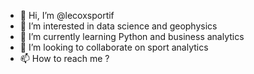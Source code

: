- 👋 Hi, I’m @lecoxsportif
- 👀 I’m interested in data science and geophysics
- 🌱 I’m currently learning Python and business analytics
- 💞️ I’m looking to collaborate on sport analytics
- 📫 How to reach me ?

<!---
lecoxsportif/lecoxsportif is a ✨ special ✨ repository because its `README.md` (this file) appears on your GitHub profile.
You can click the Preview link to take a look at your changes.
--->
